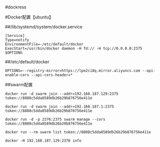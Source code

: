 #dockress

#Docker配置【ubuntu】

##/lib/systemd/system/docker.service
```
[Service]
Type=notify
EnvironmentFile=-/etc/default/docker
ExecStart=/usr/bin/docker daemon -H fd:// -H tcp://0.0.0.0:2375 $OPTIONS
```

##/etc/default/docker
```
OPTIONS=--registry-mirror=https://lpe2ci8q.mirror.aliyuncs.com --api-enable-cors --api-cors-header=*
```

##swarm配置
```
docker run -d swarm join --addr=192.168.187.129:2375 token://8808c5dda8589db26b29b876756e411e

docker run -d swarm join --addr=192.168.187.1:2375 token://8808c5dda8589db26b29b876756e411e

docker run -d -p 2376:2375 swarm manage --cors token://8808c5dda8589db26b29b876756e411e

docker run --rm swarm list token://8808c5dda8589db26b29b876756e411e

docker -H 192.168.187.129:2376 info
```